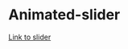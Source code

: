 # Animated-slider
<a href="https://proxx07.github.io/animated-slider/" target="_blank">Link to slider</a>
